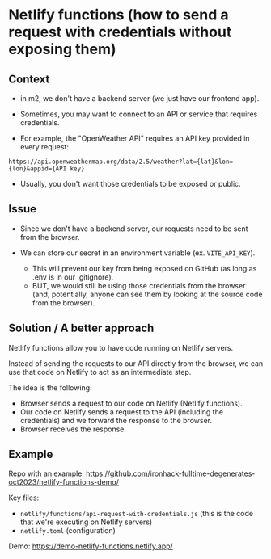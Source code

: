 

# Netlify functions (how to send a request with credentials without exposing them)


## Context

- in m2, we don't have a backend server (we just have our frontend app).

- Sometimes, you may want to connect to an API or service that requires credentials.

- For example, the "OpenWeather API" requires an API key provided in every request:

`https://api.openweathermap.org/data/2.5/weather?lat={lat}&lon={lon}&appid={API key}`


- Usually, you don't want those credentials to be exposed or public.



## Issue

- Since we don't have a backend server, our requests need to be sent from the browser.

- We can store our secret in an environment variable (ex. `VITE_API_KEY`). 
  - This will prevent our key from being exposed on GitHub (as long as .env is in our .gitignore).
  - BUT, we would still be using those credentials from the browser (and, potentially, anyone can see them by looking at the source code from the browser).



## Solution / A better approach

Netlify functions allow you to have code running on Netlify servers.

Instead of sending the requests to our API directly from the browser, we can use that code on Netlify to act as an intermediate step.


The idea is the following:
- Browser sends a request to our code on Netlify (Netlify functions).
- Our code on Netlify sends a request to the API (including the credentials) and we forward the response to the browser.
- Browser receives the response.


## Example

Repo with an example:
https://github.com/ironhack-fulltime-degenerates-oct2023/netlify-functions-demo/

Key files:
- `netlify/functions/api-request-with-credentials.js` (this is the code that we're executing on Netlify servers)
- `netlify.toml` (configuration)


Demo: https://demo-netlify-functions.netlify.app/



<!-- 

For debugging / testing:

- This request will not work: https://api.openweathermap.org/data/2.5/weather?q=amsterdam&appid=${API_KEY}&units=metric

- This request will work: https://demo-netlify-functions.netlify.app/.netlify/functions/api-request-with-credentials

 -->

